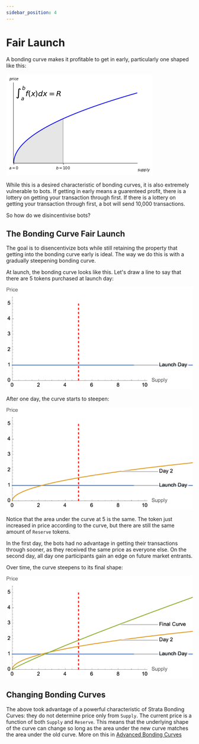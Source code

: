 ```yaml
---
sidebar_position: 4
---
```


# Fair Launch

A bonding curve makes it profitable to get in early, particularly one shaped like this:

![Visualization](./visualization.png)

While this is a desired characteristic of bonding curves, it is also extremely vulnerable to bots. If getting in early means a guarenteed profit, there is a lottery on getting your transaction through first. If there is a lottery on getting your transaction through first, a bot will send 10,000 transactions.

So how do we disincentivise bots?


## The Bonding Curve Fair Launch

The goal is to disencentivize bots while still retaining the property that getting into the bonding curve early is ideal. The way we do this is with a gradually steepening bonding curve.

At launch, the bonding curve looks like this. Let's draw a line to say that there are 5 tokens purchased at launch day:

![Launch Day](./launch.png)

After one day, the curve starts to steepen:

![Launch Day](./day_2.png)

Notice that the area under the curve at 5 is the same. The token just increased in price according to the curve, but there are still the same amount of `Reserve` tokens.

In the first day, the bots had no advantage in getting their transactions through sooner, as they received the same price as everyone else. On the second day, all day one participants gain an edge on future market entrants.

Over time, the curve steepens to its final shape:

![Final Curve Shape](./final.png)

## Changing Bonding Curves

The above took advantage of a powerful characteristic of Strata Bonding Curves: they do not determine price only from `Supply`. The current price is a function of both `Supply` and `Reserve`. This means that the underlying shape of the curve can change so long as the area under the new curve matches the area under the old curve. More on this in [Advanced Bonding Curves](./advanced_bonding_curves)